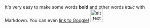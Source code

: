 It's very easy to make some words **bold** and other words *italic* with Markdown. You can even [link to Google!](http://google.com)
[<img alt="alt_text" width="40px" src="https://cdn-icons-png.flaticon.com/512/145/145807.png" />](https://www.linkedin.com/in/naum-khart-12224020b/)
